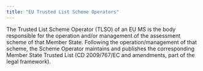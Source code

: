 ```yaml
---
title: "EU Trusted List Scheme Operators"
---
```


The Trusted List Scheme Operator (TLSO) of an EU MS is the body responsible for the operation and/or management of the assessment scheme of that Member State.
Following the operation/management of that scheme, the Scheme Operator maintains and publishes the corresponding Member State Trusted List (CD 2009/767/EC and amendments, part of the legal framework).

